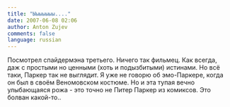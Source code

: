 ```yaml
---
title: "Ыыыыыыы...."
date: 2007-06-08 02:06
author: Anton Zujev
comments: false
language: russian
---
```


Посмотрел спайдермэна третьего. Ничего так фильмец. Как всегда, даж с простыми но ценными (хоть и подызбитыми) истинами. Но всё таки, Паркер так не выглядит. Я уже не говорю об эмо-Паркере, когда он был в своём Веномовском костюме. Но и эта тупая вечно улыбающаяся рожа - это точно не Питер Паркер из комиксов. Это болван какой-то..
